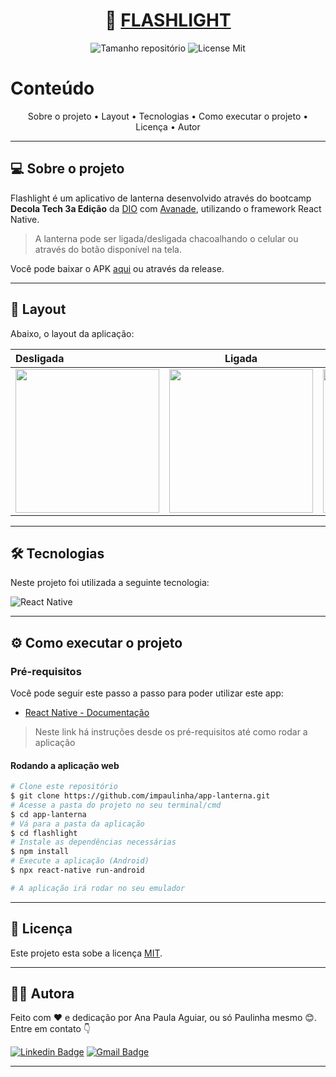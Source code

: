 <h1 align="center">
     🔦 <a href="#" alt="Calculadora Web"> FLASHLIGHT </a>
</h1>

<p align="center">
    <img alt="Tamanho repositório" src="https://img.shields.io/github/repo-size/impaulinha/app-lanterna">
    <img alt='License Mit' src='https://img.shields.io/github/license/PaulinhaAguiar/Calculadora?style=flat-square'>
</p>

Conteúdo
=====================

<p align="center">
    Sobre o projeto •
    Layout • 
    Tecnologias • 
    Como executar o projeto • 
    Licença • 
    Autor
</p>

---

## 💻 Sobre o projeto

Flashlight é um aplicativo de lanterna desenvolvido através do bootcamp **Decola Tech 3a Edição** da [DIO](https://www.dio.me/) com [Avanade](https://www.avanade.com/pt-br), utilizando o framework React Native.

> A lanterna pode ser ligada/desligada chacoalhando o celular ou através do botão disponível na tela.

Você pode baixar o APK [aqui](https://drive.google.com/file/d/1kM2VWkFVwNrvumDHAP15nsf8HPfhRvJX/view?usp=sharing) ou através da release.

---

## 📸 Layout

Abaixo, o layout da aplicação:

Desligada | Ligada | Demonstração
:------ | :------: | ------:
<img src='https://user-images.githubusercontent.com/69828625/174692512-0396b752-ea84-457b-85fc-bc93a1591023.jpg' width=230/> | <img src='https://user-images.githubusercontent.com/69828625/174692689-f847325b-a31d-415e-bc33-015b59fa08e1.jpg' width=230/> | <img src='https://user-images.githubusercontent.com/69828625/174692896-eb880cef-7d6a-451a-9c7f-145e0dd8e49e.gif' width=230/>

---

## 🛠 Tecnologias

Neste projeto foi utilizada a seguinte tecnologia:

![React Native](https://img.shields.io/badge/React_Native-20232A?style=for-the-badge&logo=react&logoColor=61DAFB)

---

## ⚙️ Como executar o projeto

### Pré-requisitos

Você pode seguir este passo a passo para poder utilizar este app:

* [React Native - Documentação](https://reactnative.dev/docs/environment-setup) 

> Neste link há instruções desde os pré-requisitos até como rodar a aplicação

#### Rodando a aplicação web

```bash
# Clone este repositório
$ git clone https://github.com/impaulinha/app-lanterna.git
# Acesse a pasta do projeto no seu terminal/cmd
$ cd app-lanterna
# Vá para a pasta da aplicação
$ cd flashlight
# Instale as dependências necessárias
$ npm install
# Execute a aplicação (Android)
$ npx react-native run-android

# A aplicação irá rodar no seu emulador
```
---

## 📝 Licença

Este projeto esta sobe a licença [MIT](./LICENSE).

---

## 👩‍💻 Autora

Feito com ❤️ e dedicação por Ana Paula Aguiar, ou só Paulinha mesmo 😊. Entre em contato 👇

[![Linkedin Badge](https://img.shields.io/badge/-Paulinha-blue?style=flat-square&logo=Linkedin&logoColor=white&link=https://www.linkedin.com/in/tgmarinho/)](https://www.linkedin.com/in/anapaula-aguiar/) 
[![Gmail Badge](https://img.shields.io/badge/-anaaguiar20016@gmail.com-c14438?style=flat-square&logo=Gmail&logoColor=white&link=mailto:tgmarinho@gmail.com)](mailto:anaaguiar20016@gmail.com)

---

